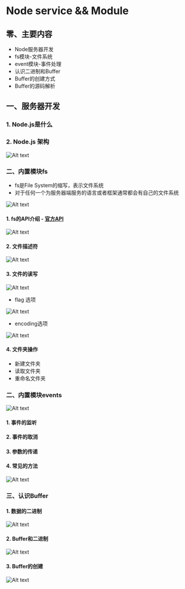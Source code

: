 # Node service && Module

## 零、主要内容

- Node服务器开发
- fs模块-文件系统
- event模块-事件处理
- 认识二进制和Buffer
- Buffer的创建方式
- Buffer的源码解析

## 一、服务器开发

### 1. Node.js是什么

### 2. Node.js 架构

![Alt text](image.png)

### 二、内置模块fs

- fs是File System的缩写，表示文件系统
- 对于任何一个为服务器端服务的语言或者框架通常都会有自己的文件系统

![Alt text](image-1.png)

#### 1. fs的API介绍 - [官方API](https://nodejs.org/docs/latest-v20.x/api/fs.html)

![Alt text](image-2.png)

#### 2. 文件描述符

![Alt text](image-3.png)

#### 3. 文件的读写 

![Alt text](image-4.png)

- flag 选项

![Alt text](image-5.png)

- encoding选项

![Alt text](image-6.png)

#### 4. 文件夹操作

- 新建文件夹
- 读取文件夹
- 重命名文件夹

### 二、内置模块events

![Alt text](image-7.png)

#### 1. 事件的监听

#### 2. 事件的取消

#### 3. 参数的传递

#### 4. 常见的方法

![Alt text](image-8.png)

### 三、认识Buffer

#### 1. 数据的二进制

![Alt text](image-9.png)

#### 2. Buffer和二进制

![Alt text](image-10.png)

#### 3. Buffer的创建

![Alt text](image-11.png)
